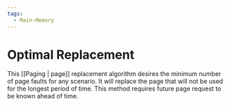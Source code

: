 ```yaml
---
tags:
  - Main-Memory
---
```

# Optimal Replacement
This [[Paging | page]] replacement algorithm desires the minimum number of page faults for any scenario. It will replace the page that will not be used for the longest period of time. This method requires future page request to be known ahead of time.